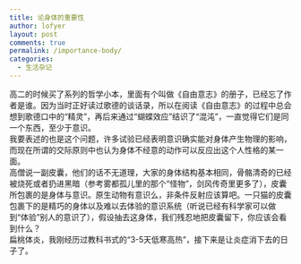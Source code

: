 ```yaml
---
title: 论身体的重要性
author: lofyer
layout: post
comments: true
permalink: /importance-body/
categories:
  - 生活杂记
---
```

高二的时候买了系列的哲学小本，里面有个叫做《自由意志》的册子，已经忘了作者是谁。因为当时正好读过歌德的谈话录，所以在阅读《自由意志》的过程中总会想到歌德口中的“精灵”，再后来通过“蝴蝶效应”结识了“混沌”，一直觉得它们是同一个东西，至少于意识。  
我要表述的也是这个问题，许多试验已经表明意识确实能对身体产生物理的影响，而现在所谓的交际原则中也认为身体不经意的动作可以反应出这个人性格的某一面。  
高僧说一副皮囊，他们的话不无道理，大家的身体结构基本相同，骨骼清奇的已经被烧死或者扔进黑暗（参考雾都孤儿里的那个“怪物”，剑风传奇里更多了），皮囊所包裹的是身体与意识。原生动物有意识么，非条件反射应该算吧。一只猫的皮囊包裹下的是精巧的身体以及难以去体验的意识系统（听说已经有科学家可以做到“体验”别人的意识了），假设抽去这身体，我们残忍地把皮囊留下，你应该会看到什么？  
扁桃体炎，我刚经历过教科书式的“3-5天低寒高热”，接下来是让炎症消下去的日子了。